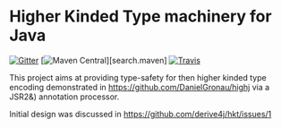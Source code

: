 # Higher Kinded Type machinery for Java

[![Gitter](https://badges.gitter.im/derive4j/hkt.svg)](https://gitter.im/derive4j/hkt)
[![Maven Central](https://img.shields.io/maven-central/v/org.derive4j.hkt/hkt.svg)][search.maven]
[![Travis](https://travis-ci.org/derive4j/hkt.svg?branch=master)](https://travis-ci.org/derive4j/hkt)

This project aims at providing type-safety for then higher kinded type encoding demonstrated in https://github.com/DanielGronau/highj via a JSR2&) annotation processor.

Initial design was discussed in https://github.com/derive4j/hkt/issues/1
